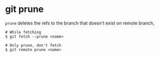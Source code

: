 git prune
==

`prune` deletes the refs to the branch that doesn't exist on remote branch,

```
# While fetching
$ git fetch --prune <name>

# Only prune, don't fetch
$ git remote prune <name>
```
